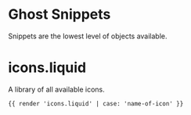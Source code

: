 # Ghost Snippets

Snippets are the lowest level of objects available. 

# icons.liquid

A library of all available icons. 

```
{{ render 'icons.liquid' | case: 'name-of-icon' }}
```